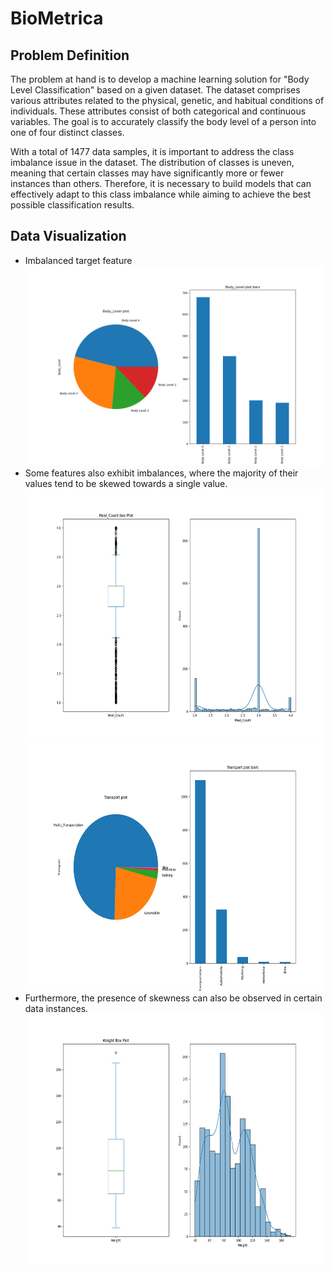 # BioMetrica

## Problem Definition 
The problem at hand is to develop a machine learning solution for "Body Level Classification" based on a given dataset. The dataset comprises various attributes related to the physical, genetic, and habitual conditions of individuals. These attributes consist of both categorical and continuous variables. The goal is to accurately classify the body level of a person into one of four distinct classes.

With a total of 1477 data samples, it is important to address the class imbalance issue in the dataset. The distribution of classes is uneven, meaning that certain classes may have significantly more or fewer instances than others. Therefore, it is necessary to build models that can effectively adapt to this class imbalance while aiming to achieve the best possible classification results.


## Data Visualization 
- Imbalanced target feature 
  <img src="Images/Body_Level.png">
- Some features also exhibit imbalances, where the majority of their values tend to be skewed towards a single value.
    <img src ='Images/Meal_Count.png' style="height:400px ">
    <img src ='Images/Transport.png' style="height:400px ">
- Furthermore, the presence of skewness can also be observed in certain data instances.
    <img src ='Images/Weight.png' style=" height:400px ">
 

 



